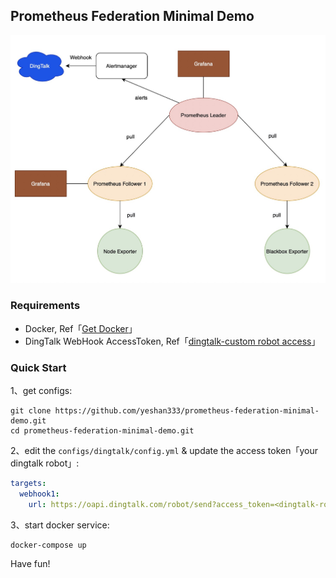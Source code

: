 ## Prometheus Federation Minimal Demo

![img into](assets/images/case_intro_img.jpg)
### Requirements

- Docker, Ref「[Get Docker](https://docs.docker.com/get-docker/)」
- DingTalk WebHook AccessToken, Ref「[dingtalk-custom robot access](https://developers.dingtalk.com/document/robots/custom-robot-access)」

### Quick Start

1、get configs:

```shell
git clone https://github.com/yeshan333/prometheus-federation-minimal-demo.git
cd prometheus-federation-minimal-demo.git
```

2、edit the `configs/dingtalk/config.yml` & update the access token「your dingtalk robot」:

```yaml
targets:
  webhook1:
    url: https://oapi.dingtalk.com/robot/send?access_token=<dingtalk-robaot-access-token>
```

3、start docker service:

```shell
docker-compose up
```

Have fun!

